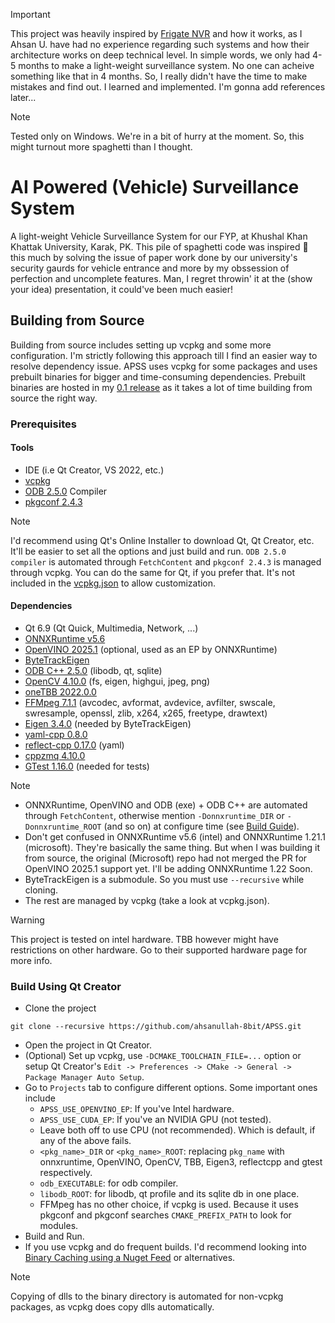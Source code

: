 > [!IMPORTANT]
> This project was heavily inspired by [Frigate NVR](https://github.com/blakeblackshear/frigate.git) and how it works, as I Ahsan U. have had no experience regarding such systems and how their architecture works on deep technical level.
> In simple words, we only had 4-5 months to make a light-weight surveillance system. No one can acheive something like that in 4 months. So, I really didn't have the time to make mistakes and find out. I learned and implemented.
> I'm gonna add references later...

> [!NOTE]
> Tested only on Windows.
> We're in a bit of hurry at the moment. So, this might turnout more spaghetti than I thought.


# AI Powered (Vehicle) Surveillance System
A light-weight Vehicle Surveillance System for our FYP, at Khushal Khan Khattak University, Karak, PK. This pile of spaghetti code
was inspired 🤏 this much by solving the issue of paper work done by our university's security gaurds for vehicle entrance and more
by my obssession of perfection and uncomplete features. Man, I regret throwin' it at the (show your idea) presentation, it could've been much easier!

## Building from Source
Building from source includes setting up vcpkg and some more configuration. I'm strictly following this approach till I find an easier
way to resolve dependency issue. APSS uses vcpkg for some packages and uses prebuilt binaries for bigger and time-consuming dependencies.
Prebuilt binaries are hosted in my [0.1 release](https://github.com/ahsanullah-8bit/APSS/releases/tag/v0.1) as it takes a lot of time building from source the right way.

### Prerequisites

#### Tools
* IDE (i.e Qt Creator, VS 2022, etc.)
* [vcpkg](https://learn.microsoft.com/en-us/vcpkg/get_started/overview)
* [ODB 2.5.0](https://github.com/codesynthesis-com/odb.git) Compiler
* [pkgconf 2.4.3](https://github.com/pkgconf/pkgconf.git)

> [!NOTE]
> I'd recommend using Qt's Online Installer to download Qt, Qt Creator, etc. It'll be easier to set all the options and just build and run.
> `ODB 2.5.0 compiler` is automated through `FetchContent` and `pkgconf 2.4.3` is managed through vcpkg. 
> You can do the same for Qt, if you prefer that. It's not included in the [vcpkg.json](vcpkg.json) to allow customization.

#### Dependencies
* Qt 6.9 (Qt Quick, Multimedia, Network, ...)
* [ONNXRuntime v5.6](https://github.com/intel/onnxruntime.git)
* [OpenVINO 2025.1](https://github.com/openvinotoolkit/openvino.git) (optional, used as an EP by ONNXRuntime)
* [ByteTrackEigen](https://github.com/ahsanullah-8bit/ByteTrackEigen.git)
* [ODB C++ 2.5.0](https://github.com/codesynthesis-com/odb.git) (libodb, qt, sqlite)
* [OpenCV 4.10.0](https://github.com/opencv/opencv/tree/master) (fs, eigen, highgui, jpeg, png)
* [oneTBB 2022.0.0](https://github.com/uxlfoundation/oneTBB.git)
* [FFMpeg 7.1.1](https://github.com/FFmpeg/FFmpeg.git) (avcodec, avformat, avdevice, avfilter, swscale, swresample, openssl, zlib, x264, x265, freetype, drawtext)
* [Eigen 3.4.0](https://github.com/PX4/eigen.git) (needed by ByteTrackEigen)
* [yaml-cpp 0.8.0](https://github.com/jbeder/yaml-cpp.git)
* [reflect-cpp 0.17.0](https://github.com/getml/reflect-cpp.git) (yaml)
* [cppzmq 4.10.0](https://github.com/zeromq/cppzmq)
* [GTest 1.16.0](https://github.com/google/googletest.git) (needed for tests)

> [!NOTE] 
> * ONNXRuntime, OpenVINO and ODB (exe) + ODB C++ are automated through `FetchContent`, otherwise mention `-Donnxruntime_DIR` or `-Donnxruntime_ROOT` (and so on) at configure time (see [Build Guide](#build-using-qt-creator)).
> * Don't get confused in ONNXRuntime v5.6 (intel) and ONNXRuntime 1.21.1 (microsoft). They're basically the same thing. But when I was building it from source, the original (Microsoft) repo had not merged the PR for OpenVINO 2025.1 support yet. I'll be adding ONNXRuntime 1.22 Soon.
> * ByteTrackEigen is a submodule. So you must use `--recursive` while cloning.
> * The rest are managed by vcpkg (take a look at vcpkg.json). 

> [!WARNING] 
> This project is tested on intel hardware. TBB however might have restrictions on other hardware. Go to their supported hardware page for more info.

### Build Using Qt Creator

* Clone the project

```
git clone --recursive https://github.com/ahsanullah-8bit/APSS.git
```
* Open the project in Qt Creator.
* (Optional) Set up vcpkg, use `-DCMAKE_TOOLCHAIN_FILE=...` option or setup Qt Creator's `Edit -> Preferences -> CMake -> General -> Package Manager Auto Setup`.
* Go to `Projects` tab to configure different options. Some important ones include
    * `APSS_USE_OPENVINO_EP`: If you've Intel hardware.
	* `APSS_USE_CUDA_EP`: If you've an NVIDIA GPU (not tested).
	* Leave both off to use CPU (not recommended). Which is default, if any of the above fails.
	* `<pkg_name>_DIR` or `<pkg_name>_ROOT`: replacing `pkg_name` with onnxruntime, OpenVINO, OpenCV, TBB, Eigen3, reflectcpp and gtest respectively.
	* `odb_EXECUTABLE`: for odb compiler.
	* `libodb_ROOT`: for libodb, qt profile and its sqlite db in one place.
	* FFMpeg has no other choice, if vcpkg is used. Because it uses pkgconf and pkgconf searches `CMAKE_PREFIX_PATH` to look for modules.
* Build and Run.
* If you use vcpkg and do frequent builds. I'd recommend looking into [Binary Caching using a Nuget Feed](https://learn.microsoft.com/en-us/vcpkg/consume/binary-caching-nuget) or alternatives.

> [!NOTE]
> Copying of dlls to the binary directory is automated for non-vcpkg packages, as vcpkg does copy dlls automatically.
